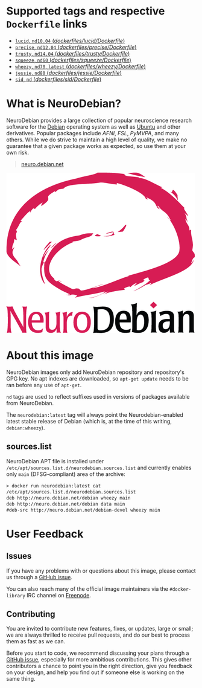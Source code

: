 # Supported tags and respective `Dockerfile` links

- [`lucid`, `nd10.04` (*dockerfiles/lucid/Dockerfile*)](https://github.com/neurodebian/dockerfiles/blob/6ee7033cb630b4a72fa3a4a56ad6046405efacdf/dockerfiles/lucid/Dockerfile)
- [`precise`, `nd12.04` (*dockerfiles/precise/Dockerfile*)](https://github.com/neurodebian/dockerfiles/blob/6ee7033cb630b4a72fa3a4a56ad6046405efacdf/dockerfiles/precise/Dockerfile)
- [`trusty`, `nd14.04` (*dockerfiles/trusty/Dockerfile*)](https://github.com/neurodebian/dockerfiles/blob/6ee7033cb630b4a72fa3a4a56ad6046405efacdf/dockerfiles/trusty/Dockerfile)
- [`squeeze`, `nd60` (*dockerfiles/squeeze/Dockerfile*)](https://github.com/neurodebian/dockerfiles/blob/6ee7033cb630b4a72fa3a4a56ad6046405efacdf/dockerfiles/squeeze/Dockerfile)
- [`wheezy`, `nd70`, `latest` (*dockerfiles/wheezy/Dockerfile*)](https://github.com/neurodebian/dockerfiles/blob/6ee7033cb630b4a72fa3a4a56ad6046405efacdf/dockerfiles/wheezy/Dockerfile)
- [`jessie`, `nd80` (*dockerfiles/jessie/Dockerfile*)](https://github.com/neurodebian/dockerfiles/blob/6ee7033cb630b4a72fa3a4a56ad6046405efacdf/dockerfiles/jessie/Dockerfile)
- [`sid`, `nd` (*dockerfiles/sid/Dockerfile*)](https://github.com/neurodebian/dockerfiles/blob/6ee7033cb630b4a72fa3a4a56ad6046405efacdf/dockerfiles/sid/Dockerfile)

# What is NeuroDebian?

NeuroDebian provides a large collection of popular neuroscience research
software for the [Debian](http://www.debian.org) operating system as well as
[Ubuntu](http://www.ubuntu.com) and other derivatives. Popular packages include
*AFNI*, *FSL*, *PyMVPA*, and many others. While we do strive to maintain a high
level of quality, we make no guarantee that a given package works as expected,
so use them at your own risk.

> [neuro.debian.net](http://neuro.debian.net/)

![logo](https://raw.githubusercontent.com/docker-library/docs/master/neurodebian/logo.png)

# About this image

NeuroDebian images only add NeuroDebian repository and repository's GPG key. No
apt indexes are downloaded, so `apt-get update` needs to be ran before any use
of `apt-get`.

`nd` tags are used to reflect suffixes used in versions of packages available
from NeuroDebian.

The `neurodebian:latest` tag will always point the Neurodebian-enabled latest
stable release of Debian (which is, at the time of this writing,
`debian:wheezy`).

## sources.list

NeuroDebian APT file is installed under
`/etc/apt/sources.list.d/neurodebian.sources.list` and currently enables only
`main` (DFSG-compliant) area of the archive:

    > docker run neurodebian:latest cat /etc/apt/sources.list.d/neurodebian.sources.list
    deb http://neuro.debian.net/debian wheezy main
    deb http://neuro.debian.net/debian data main
    #deb-src http://neuro.debian.net/debian-devel wheezy main

# User Feedback

## Issues

If you have any problems with or questions about this image, please contact us
 through a [GitHub issue](https://github.com/neurodebian/dockerfiles/issues).

You can also reach many of the official image maintainers via the
`#docker-library` IRC channel on [Freenode](https://freenode.net).

## Contributing

You are invited to contribute new features, fixes, or updates, large or small;
we are always thrilled to receive pull requests, and do our best to process them
as fast as we can.

Before you start to code, we recommend discussing your plans 
through a [GitHub issue](https://github.com/neurodebian/dockerfiles/issues), especially for more ambitious
contributions. This gives other contributors a chance to point you in the right
direction, give you feedback on your design, and help you find out if someone
else is working on the same thing.
